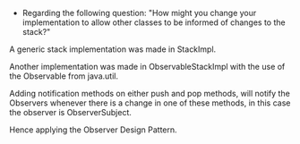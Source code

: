 - Regarding the following question:
"How might you change your implementation to allow other classes to be informed of
changes to the stack?"

A generic stack implementation was made in StackImpl.

Another implementation was made in ObservableStackImpl with the use of the Observable from java.util.

Adding notification methods on either push and pop methods, will notify the Observers whenever there is a
change in one of these methods, in this case the observer is ObserverSubject.

Hence applying the Observer Design Pattern.



